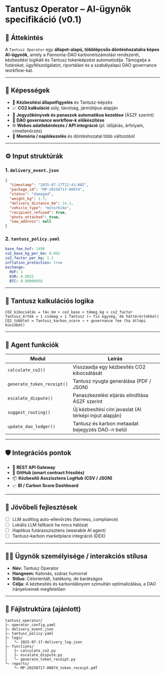 # Tantusz Operator – AI-ügynök specifikáció (v0.1)

## 📌 Áttekintés
A `Tantusz Operator` egy **állapot-alapú, többlépcsős döntéshozatalra képes AI-ügynök**, amely a Pannonia-DAO karbonelszámolási rendszerét, kézbesítési logikáit és Tantusz tokenképzést automatizálja. Támogatja a futárokat, ügyfélszolgálatot, riportálást és a szabályalapú DAO governance workflow-kat.

---

## 🧠 Képességek

- 🔄 **Kézbesítési állapotfigyelés** és Tantusz-képzés
- 📈 **CO2 kalkuláció** súly, távolság, járműtípus alapján
- 📝 **Jegyzőkönyvek és panaszok automatikus kezelése** (ÁSZF szerint)
- 🧾 **DAO governance workflow-k előkészítése**
- 🌐 **Webes adatlekérdezés / API integráció** (pl. időjárás, árfolyam, címellenőrzés)
- 🔁 **Memória / naplókezelés** és döntéshozatal több változóból

---

## ⚙️ Input struktúrák

### 1. `delivery_event.json`
```json
{
  "timestamp": "2025-07-17T12:43:00Z",
  "package_id": "MP-20250717-00874",
  "status": "damaged",
  "weight_kg": 1.7,
  "delivery_distance_km": 14.2,
  "vehicle_type": "motorbike",
  "recipient_refused": true,
  "photo_attached": true,
  "new_address": null
}
```

### 2. `tantusz_policy.yaml`
```yaml
base_fee_huf: 1490
co2_base_kg_per_km: 0.092
co2_factor_per_kg: 1.1
inflation_protection: true
exchange:
  HUF: 1
  EUR: 0.0025
  BTC: 0.00000058
```

---

## 🧮 Tantusz kalkulációs logika

```
CO2_kibocsátás = táv_km × co2_base × tömeg_kg × co2_factor
Tantusz_érték = 1 csomag = 1 Tantusz (→ fix egység, de háttérértékkel)
CO2_többlet = Tantusz_karbon_score → + governance fee (ha átlépi küszöböt)
```

---

## 👠 Agent funkciók

| Modul | Leírás |
|-------|--------|
| `calculate_co2()` | Visszaadja egy kézbesítés CO2 kibocsátását |
| `generate_token_receipt()` | Tantusz nyugta generálása (PDF / JSON) |
| `escalate_dispute()` | Panaszkezelési eljárás elindítása ÁSZF szerint |
| `suggest_routing()` | Új kézbesítési cím javaslat (AI térképi input alapján) |
| `update_dao_ledger()` | Tantusz és karbon metaadat bejegyzés DAO-n belül |

---

## 🛡️ Integrációs pontok

- 🚀 **REST API Gateway**
- 📂 **GitHub (smart contract frissítés)**
- 📦 **Kézbesítő Asszisztens LogHub (CSV / JSON)**
- 📈 **BI / Carbon Score Dashboard**

---

## 🤭 Jövőbeli fejlesztések

- [ ] LLM auditlog auto-ellenőrzés (fairness, compliance)
- [ ] Lokális LLM fallback ha nincs hálózat
- [ ] Haptikus futárasszisztens (wearable AI agent)
- [ ] Tantusz–karbon marketplace integráció (DEX)

---

## 🧑‍🚀 Ügynök személyisége / interakciós stílusa

- **Név:** Tantusz Operator
- **Hangnem:** Katonás, száraz humorral
- **Stílus:** Célorientált, hatékony, de barátságos
- **Célja:** A kézbesítés és karbonlábnyom szimultán optimalizálása, a DAO irányelveinek megfelelően

---

## 📁 Fájlstruktúra (ajánlott)

```
tantusz_operator/
├— operator_config.yaml
├— delivery_event.json
├— tantusz_policy.yaml
├— logs/
│   └— 2025-07-17-delivery_log.json
├— functions/
│   ├— calculate_co2.py
│   ├— escalate_dispute.py
│   └— generate_token_receipt.py
└— reports/
    └— MP-20250717-00874_token_receipt.pdf
